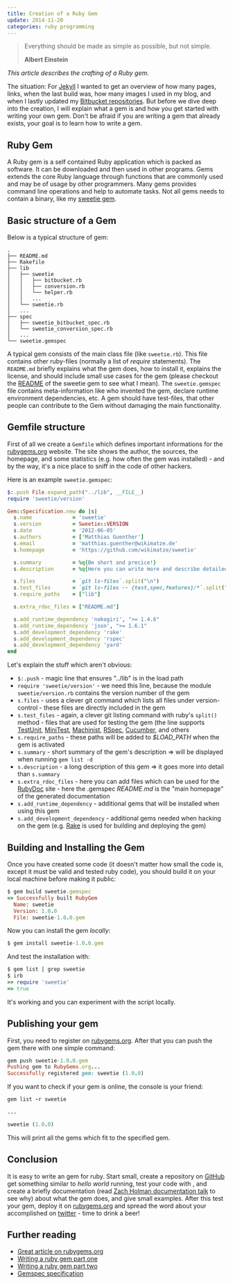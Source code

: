 ```yaml
---
title: Creation of a Ruby Gem
update: 2014-11-20
categories: ruby programming
---
```


<blockquote>
  <p>Everything should be made as simple as possible, but not simple.</p>
  <strong>Albert Einstein</strong>
</blockquote>


*This article describes the crafting of a Ruby gem.*


The situation: For [Jekyll](http://jekyllrb.com/) I wanted to get an overview of how many pages, links, when the last build was, how many images I used in my blog, and when I lastly updated my [Bitbucket repositories](https://bitbucket.org/wikimatze/). But before we dive deep into the creation, I will explain what a gem is and how you get started with writing your own gem. Don't be afraid if you are writing a gem that already exists, your goal is to learn how to write a gem.


## Ruby Gem

A Ruby gem is a self contained Ruby application which is packed as software. It can be downloaded and then used in other programs.  Gems extends the core Ruby language through functions that are commonly used and may be of usage by other programmers. Many gems provides command line operations and help to automate tasks. Not all gems needs to contain a binary, like my [sweetie gem](https://github.com/wikimatze/sweetie).


## Basic structure of a Gem

Below is a typical structure of gem:


    .
    ├── README.md
    ├── Rakefile
    ├── lib
    │   ├── sweetie
    │   │   ├── bitbucket.rb
    │   │   ├── conversion.rb
    │   │   └── helper.rb
    │   │   ...
    │   └── sweetie.rb
    │   ...
    ├── spec
    │   ├── sweetie_bitbucket_spec.rb
    │   └── sweetie_conversion_spec.rb
    │   ...
    └── sweetie.gemspec


A typical gem consists of the main class file (like `sweetie.rb`). This file contains other ruby-files (normally a list of *require* statements). The `README.md` briefly explains what the gem does, how to install it, explains the license, and should include small use cases for the gem (please checkout the [README](https://github.com/wikimatze/sweetie/blob/master/README.md) of the sweetie gem to see what I mean). The `sweetie.gemspec` file contains meta-information like who invented the gem, declare runtime environment dependencies, etc. A gem should have test-files, that other people can contribute to the Gem without damaging the main functionality.


## Gemfile structure

First of all we create a `Gemfile` which defines important informations for the [rubygems.org](http://rubygems.org/) website. The site shows the author, the sources, the homepage, and some statistics (e.g. how often the gem was installed) - and by the way, it's a nice place to sniff in the code of other hackers.


Here is an example `sweetie.gemspec`:


```ruby
$:.push File.expand_path("../lib", __FILE__)
require 'sweetie/version'

Gem::Specification.new do |s|
  s.name             = 'sweetie'
  s.version          = Sweetie::VERSION
  s.date             = '2012-06-05'
  s.authors          = ['Matthias Guenther']
  s.email            = 'matthias.guenther@wikimatze.de'
  s.homepage         = 'https://github.com/wikimatze/sweetie'

  s.summary          = %q{Be short and precice!}
  s.description      = %q{Here you can write more and describe detailed features!}

  s.files            = `git ls-files`.split("\n")
  s.test_files       = `git ls-files -- {test,spec,features}/*`.split("\n")
  s.require_paths    = ["lib"]

  s.extra_rdoc_files = ["README.md"]

  s.add_runtime_dependency 'nokogiri', ">= 1.4.6"
  s.add_runtime_dependency 'json', ">= 1.6.1"
  s.add_development_dependency 'rake'
  s.add_development_dependency 'rspec'
  s.add_development_dependency 'yard'
end
```


Let's explain the stuff which aren't obvious:


- `$:.push` - magic line that ensures "../lib" is in the load path
- `require 'sweetie/version'` - we need this line, because the module `sweetie/version.rb` contains the version number of the gem
- `s.files` -  uses a clever git command which lists all files under version-control - these files are directly included in the gem
- `s.test_files` - again, a clever git listing command with ruby's `split()` method - files that are used for testing the gem (the line supports [TestUnit](https://github.com/test-unit/test-unit), [MiniTest](https://github.com/seattlerb/minitest), [Machinist](https://github.com/notahat/machinist), [RSpec](https://github.com/rspec/rspec), [Cucumber](http://cukes.info/), and others
- `s.require_paths` - these paths will be added to *$LOAD_PATH* when the gem is activated
- `s.summary` - short summary of the gem's description => will be displayed when running `gem list -d`
- `s.description` - a long description of this gem => it goes more into detail than `s.summary`
- `s.extra_rdoc_files` - here you can add files which can be used for the [RubyDoc](http://rubydoc.info) site - here the .gemspec *README.md* is the "main homepage" of the generated documentation
- `s.add_runtime_dependency` - additional gems that will be installed when using this gem
- `s.add_development_dependency` - additional gems needed when hacking on the gem (e.g.  [Rake](http://en.wikipedia.org/wiki/Rake_%28software%29) is used for building and deploying the gem)


## Building and Installing the Gem

Once you have created some code (it doesn't matter how small the code is, except it must be valid and tested ruby code), you should build it on your local machine before making it public:


```ruby
$ gem build sweetie.gemspec
=> Successfully built RubyGem
  Name: sweetie
  Version: 1.0.0
  File: sweetie-1.0.0.gem
```


Now you can install the gem *locally*:


```ruby
$ gem install sweetie-1.0.0.gem
```


And test the installation with:


```ruby
$ gem list | grep sweetie
$ irb
>> require 'sweetie'
=> true
```


It's working and you can experiment with the script locally.


## Publishing your gem

First, you need to register on [rubygems.org](http://rubygems.org/). After that you can push the gem there with one simple command:


```ruby
gem push sweetie-1.0.0.gem
Pushing gem to RubyGems.org...
Successfully registered gem: sweetie (1.0.0)
```


If you want to check if your gem is online, the console is your friend:


```ruby
gem list -r sweetie

...

sweetie (1.0.0)
```


This will print all the gems which fit to the specified gem.


## Conclusion


It is easy to write an gem for ruby. Start small, create a repository on [GitHub](https://github.com/) get something similar to *hello world* running, test your code with , and create a briefly documentation (read [Zach Holman documentation talk](http://zachholman.com/posts/documentation/) to see why) about what the gem does, and give small examples. After this test your gem, deploy it on [rubygems.org](http://rubygems.org/) and spread the word about your accomplished on [twitter](http://www.twitter.com/) - time to drink a beer!


## Further reading

- [Great article on rubygems.org](http://guides.rubygems.org/make-your-own-gem/)
- [Writing a ruby gem part one](http://rakeroutes.com/blog/lets-write-a-gem-part-one/)
- [Writing a ruby gem part two](http://rakeroutes.com/blog/lets-write-a-gem-part-two/)
- [Gemspec specification](http://guides.rubygems.org/specification-reference/)

